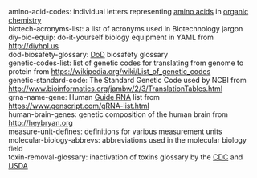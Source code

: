 amino-acid-codes: individual letters representing [amino acids](https://wikipedia.org/wiki/Amino_acid) in [organic chemistry](https://wikipedia.org/wiki/Organic_chemistry)  
biotech-acronyms-list: a list of acronyms used in Biotechnology jargon  
diy-bio-equip: do-it-yourself biology equipment in YAML from <http://diyhpl.us>  
dod-biosafety-glossary: [DoD](https://www.dod.gov "Department of Defense") biosafety glossary  
genetic-codes-list: list of genetic codes for translating from genome to protein from <https://wikipedia.org/wiki/List_of_genetic_codes>  
genetic-standard-code: The Standard Genetic Code used by NCBI from <http://www.bioinformatics.org/jambw/2/3/TranslationTables.html>  
grna-name-gene: Human [Guide RNA](https://wikipedia.org/wiki/Guide_RNA) list from <https://www.genscript.com/gRNA-list.html>  
human-brain-genes: genetic composition of the human brain from <http://heybryan.org>  
measure-unit-defines: definitions for various measurement units  
molecular-biology-abbrevs: abbreviations used in the molecular biology field  
toxin-removal-glossary: inactivation of toxins glossary by the [CDC](https://www.cdc.gov "Centers for Disease Control and Prevention") and [USDA](https://www.usda.gov "U.S. Department of Agriculture")  
